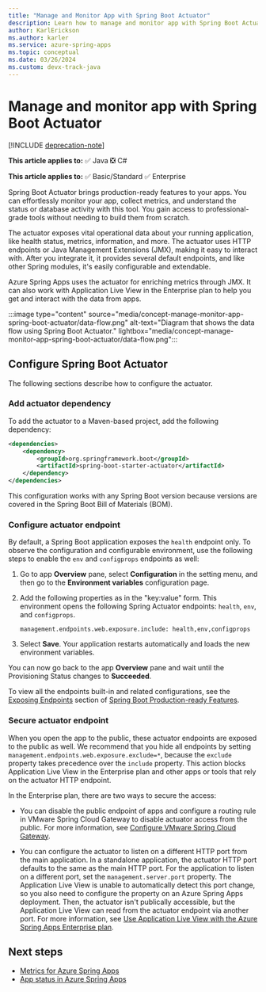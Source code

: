 ```yaml
---
title: "Manage and Monitor App with Spring Boot Actuator"
description: Learn how to manage and monitor app with Spring Boot Actuator.
author: KarlErickson
ms.author: karler
ms.service: azure-spring-apps
ms.topic: conceptual
ms.date: 03/26/2024
ms.custom: devx-track-java
---
```


# Manage and monitor app with Spring Boot Actuator

[!INCLUDE [deprecation-note](../includes/deprecation-note.md)]

**This article applies to:** ✅ Java ❎ C#

**This article applies to:** ✅ Basic/Standard ✅ Enterprise

Spring Boot Actuator brings production-ready features to your apps. You can effortlessly monitor your app, collect metrics, and understand the status or database activity with this tool. You gain access to professional-grade tools without needing to build them from scratch.

The actuator exposes vital operational data about your running application, like health status, metrics, information, and more. The actuator uses HTTP endpoints or Java Management Extensions (JMX), making it easy to interact with. After you integrate it, it provides several default endpoints, and like other Spring modules, it's easily configurable and extendable.

Azure Spring Apps uses the actuator for enriching metrics through JMX. It can also work with Application Live View in the Enterprise plan to help you get and interact with the data from apps.

:::image type="content" source="media/concept-manage-monitor-app-spring-boot-actuator/data-flow.png" alt-text="Diagram that shows the data flow using Spring Boot Actuator." lightbox="media/concept-manage-monitor-app-spring-boot-actuator/data-flow.png":::

## Configure Spring Boot Actuator

The following sections describe how to configure the actuator.

### Add actuator dependency

To add the actuator to a Maven-based project, add the following dependency:

```xml
<dependencies>
    <dependency>
        <groupId>org.springframework.boot</groupId>
        <artifactId>spring-boot-starter-actuator</artifactId>
    </dependency>
</dependencies>
```

This configuration works with any Spring Boot version because versions are covered in the Spring Boot Bill of Materials (BOM).

### Configure actuator endpoint

By default, a Spring Boot application exposes the `health` endpoint only. To observe the configuration and configurable environment, use the following steps to enable the `env` and `configprops` endpoints as well:

1. Go to app **Overview** pane, select **Configuration** in the setting menu, and then go to the **Environment variables** configuration page.
1. Add the following properties as in the "key:value" form. This environment opens the following Spring Actuator endpoints: `health`, `env`, and `configprops`.

   ```properties
   management.endpoints.web.exposure.include: health,env,configprops
   ```

1. Select **Save**. Your application restarts automatically and loads the new environment variables.

You can now go back to the app **Overview** pane and wait until the Provisioning Status changes to **Succeeded**.

To view all the endpoints built-in and related configurations, see the [Exposing Endpoints](https://docs.spring.io/spring-boot/docs/current/reference/html/production-ready-features.html#production-ready-endpoints-exposing-endpoints) section of [Spring Boot Production-ready Features](https://docs.spring.io/spring-boot/docs/current/reference/html/actuator.html).

### Secure actuator endpoint

When you open the app to the public, these actuator endpoints are exposed to the public as well. We recommend that you hide all endpoints by setting `management.endpoints.web.exposure.exclude=*`, because the `exclude` property takes precedence over the `include` property. This action blocks Application Live View in the Enterprise plan and other apps or tools that rely on the actuator HTTP endpoint.

In the Enterprise plan, there are two ways to secure the access:

- You can disable the public endpoint of apps and configure a routing rule in VMware Spring Cloud Gateway to disable actuator access from the public. For more information, see [Configure VMware Spring Cloud Gateway](../enterprise/how-to-configure-enterprise-spring-cloud-gateway.md).

- You can configure the actuator to listen on a different HTTP port from the main application. In a standalone application, the actuator HTTP port defaults to the same as the main HTTP port. For the application to listen on a different port, set the `management.server.port` property. The Application Live View is unable to automatically detect this port change, so you also need to configure the property on an Azure Spring Apps deployment. Then, the actuator isn't publically accessible, but the Application Live View can read from the actuator endpoint via another port. For more information, see [Use Application Live View with the Azure Spring Apps Enterprise plan](../enterprise/how-to-use-application-live-view.md).

## Next steps

- [Metrics for Azure Spring Apps](./concept-metrics.md)
- [App status in Azure Spring Apps](./concept-app-status.md)
